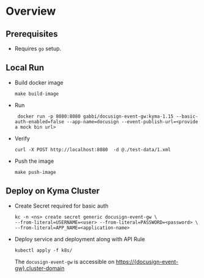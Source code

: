 # Overview

## Prerequisites

* Requires `go` setup.

## Local Run

* Build docker image

  ```shell script
  make build-image
  ```

* Run

  ```shell script
   docker run -p 8080:8080 gabbi/docusign-event-gw:kyma-1.15 --basic-auth-enabled=false --app-name=docusign --event-publish-url=<provide a mock bin url>
  ```

* Verify

  ```shell script
  curl -X POST http://localhost:8080  -d @./test-data/1.xml
  ```

* Push the image

  ```shell script
  make push-image
  ```

## Deploy on Kyma Cluster

* Create Secret required for basic auth

  ```shell script
  kc -n <ns> create secret generic docusign-event-gw \
  --from-literal=USERNAME=<user> --from-literal=PASSWORD=<password> \
  --from-literal=APP_NAME=<application-name>
  ```

* Deploy service and deployment along with API Rule

  ```shell script
  kubectl apply -f k8s/
  ```

  The `docusign-event-gw` is accessible on <https://{docusign-event-gw}.cluster-domain>